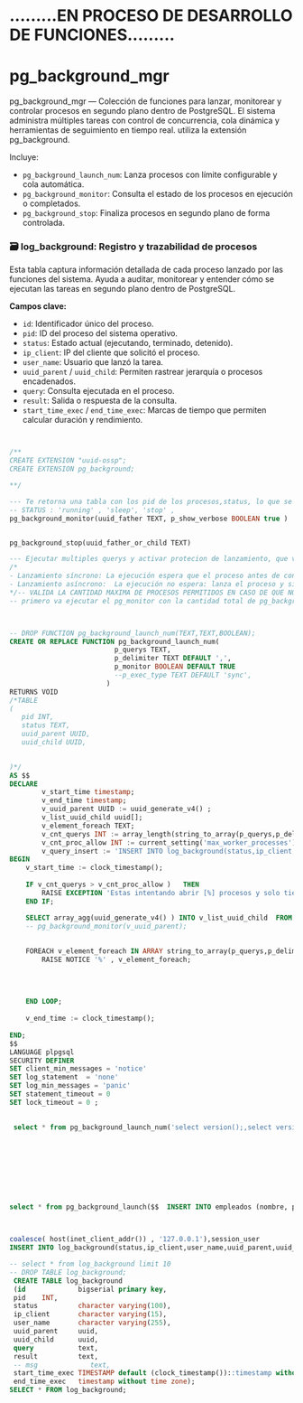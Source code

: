 # .........EN PROCESO DE DESARROLLO DE FUNCIONES.........

# pg_background_mgr
pg_background_mgr — Colección de funciones para lanzar, monitorear y controlar procesos en segundo plano dentro de PostgreSQL. El sistema administra múltiples tareas con control de concurrencia, cola dinámica y herramientas de seguimiento en tiempo real.  utiliza la extensión pg_background.

Incluye:
- `pg_background_launch_num`: Lanza procesos con límite configurable y cola automática.
- `pg_background_monitor`: Consulta el estado de los procesos en ejecución o completados.
- `pg_background_stop`: Finaliza procesos en segundo plano de forma controlada.


 
### 🗃️ **log_background: Registro y trazabilidad de procesos**
Esta tabla captura información detallada de cada proceso lanzado por las funciones del sistema. Ayuda a auditar, monitorear y entender cómo se ejecutan las tareas en segundo plano dentro de PostgreSQL.

**Campos clave:**
- `id`: Identificador único del proceso.
- `pid`: ID del proceso del sistema operativo.
- `status`: Estado actual (ejecutando, terminado, detenido).
- `ip_client`: IP del cliente que solicitó el proceso.
- `user_name`: Usuario que lanzó la tarea.
- `uuid_parent` / `uuid_child`: Permiten rastrear jerarquía o procesos encadenados.
- `query`: Consulta ejecutada en el proceso.
- `result`: Salida o respuesta de la consulta.
- `start_time_exec` / `end_time_exec`: Marcas de tiempo que permiten calcular duración y rendimiento.



```sql


/**
CREATE EXTENSION "uuid-ossp";
CREATE EXTENSION pg_background;

**/

--- Te retorna una tabla con los pid de los procesos,status, lo que se ejecuto y fecha_inicio y fecha_fin cuendo se ejecuto y cuanto tiempo tiene , esta tabla se va actualizando, este va monitoreando los procesos y actualizando la tabla y una vez que terminen todos los proceos de ejecutarse se finaliza.  ESTE TAMBIEN VALIDA CUANDO UNO YA TERMINO DE EJECUTARSE PARA EJECUTAR PROCESOS EN COLA QUE NO SE PUDIERON EJECUTAR POR MOTIVO DE MAXIMO PROCESOS EN EJECUCION. SI NO DEFINES NINGUN PARAMETRO TE MOSTRARA LA TABLA 
-- STATUS : 'running' , 'sleep', 'stop' , 
pg_background_monitor(uuid_father TEXT, p_show_verbose BOOLEAN true )


pg_background_stop(uuid_father_or_child TEXT)

--- Ejecutar multiples querys y activar protecion de lanzamiento, que valida que todos los procesos se hayan ejecutado
/*
- Lanzamiento síncrono: La ejecución espera que el proceso antes de continuar.
- Lanzamiento asíncrono:  La ejecución no espera: lanza el proceso y sigue con lo demás.
*/-- VALIDA LA CANTIDAD MAXIMA DE PROCESOS PERMITIDOS EN CASO DE QUE NO LOS METE EN COLA PARA CUANDO TERMINE UN PROCESO EJECUTO OTRO. 
-- primero va ejecutar el pg_monitor con la cantidad total de pg_backgruond a monitorear 



-- DROP FUNCTION pg_background_launch_num(TEXT,TEXT,BOOLEAN);
CREATE OR REPLACE FUNCTION pg_background_launch_num(
                          p_querys TEXT,
						  p_delimiter TEXT DEFAULT ',',
						  p_monitor BOOLEAN DEFAULT TRUE
						  --p_exec_type TEXT DEFAULT 'sync',
                        )
RETURNS VOID
/*TABLE
(
   pid INT,
   status TEXT,
   uuid_parent UUID,
   uuid_child UUID,
   

)*/
AS $$
DECLARE
        v_start_time timestamp;
        v_end_time timestamp;
		v_uuid_parent UUID := uuid_generate_v4() ;
		v_list_uuid_child uuid[]; 
		v_element_foreach TEXT;
		v_cnt_querys INT := array_length(string_to_array(p_querys,p_delimiter), 1);
		v_cnt_proc_allow INT := current_setting('max_worker_processes')::INT - 2;
		v_query_insert := 'INSERT INTO log_background(status,ip_client,user_name,uuid_parent,uuid_child,query,msg) ';
BEGIN
	v_start_time := clock_timestamp(); 	
	
	IF v_cnt_querys > v_cnt_proc_allow )   THEN
		RAISE EXCEPTION 'Estas intentando abrir [%] procesos y solo tienes permitido (% - 2), modifica el parametro max_worker_processes', v_cnt_querys, current_setting('max_worker_processes');
	END IF;

	SELECT array_agg(uuid_generate_v4() ) INTO v_list_uuid_child  FROM generate_series(1, v_cnt_querys);
	-- pg_background_monitor(v_uuid_parent);
	
	
	FOREACH v_element_foreach IN ARRAY string_to_array(p_querys,p_delimiter) LOOP		
		RAISE NOTICE '%' , v_element_foreach;	
		
		
		
		
	END LOOP;
	
	v_end_time := clock_timestamp(); 	
	
END;
$$ 
LANGUAGE plpgsql 
SECURITY DEFINER 
SET client_min_messages = 'notice' 
SET log_statement  = 'none' 
SET log_min_messages = 'panic'
SET statement_timeout = 0		
SET lock_timeout = 0 ;

 
 select * from pg_background_launch_num('select version();,select version(),select version(),select version(),select version(),select version(),select version();  ');
 








select * from pg_background_launch($$  INSERT INTO empleados (nombre, puesto, salario) VALUES ('taizon Gómez', 'Desarrolladora', 85000.00); $$) where pg_sleep(4);



coalesce( host(inet_client_addr()) , '127.0.0.1'),session_user
INSERT INTO log_background(status,ip_client,user_name,uuid_parent,uuid_child,query,msg)

-- select * from log_background limit 10
-- DROP TABLE log_background;
 CREATE TABLE log_background
 (id             bigserial primary key, 
 pid    INT,
 status          character varying(100),      
 ip_client       character varying(15),
 user_name       character varying(255),
 uuid_parent     uuid,                        
 uuid_child      uuid,                        
 query           text,
 result          text,                        
 -- msg             text,                        
 start_time_exec TIMESTAMP default (clock_timestamp())::timestamp without time zone,
 end_time_exec   timestamp without time zone);
SELECT * FROM log_background;





```
